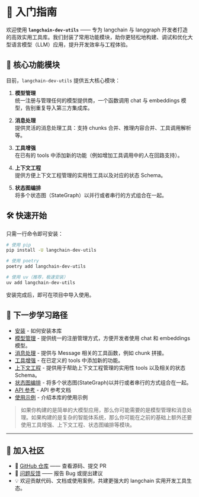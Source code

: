 # 🚀 入门指南

欢迎使用 **`langchain-dev-utils`** —— 专为 langchain 与 langgraph 开发者打造的高效实用工具库。我们封装了常用功能模块，助你更轻松地构建、调试和优化大型语言模型（LLM）应用，提升开发效率与工程体验。

## 📌 核心功能模块

目前，`langchain-dev-utils` 提供五大核心模块：

1. **模型管理**  
   统一注册与管理任何的模型提供商，一个函数调用 chat 与 embeddings 模型，告别重复导入第三方集成库。

2. **消息处理**  
   提供灵活的消息处理工具：支持 chunks 合并、推理内容合并、工具调用解析等。

3. **工具增强**  
   在已有的 tools 中添加新的功能（例如增加工具调用中的人在回路支持）。

4. **上下文工程**  
   提供方便上下文工程管理的实用性工具以及对应的状态 Schema。

5. **状态图编排**  
   将多个状态图（StateGraph）以并行或者串行的方式组合在一起。

## 🛠️ 快速开始

只需一行命令即可安装：

```bash
# 使用 pip
pip install -U langchain-dev-utils

# 使用 poetry
poetry add langchain-dev-utils

# 使用 uv（推荐，极速安装）
uv add langchain-dev-utils
```

安装完成后，即可在项目中导入使用。

## 📘 下一步学习路径

- [安装](./installation.md) - 如何安装本库
- [模型管理](./model-management.md) - 提供统一的注册管理方式，方便开发者使用 chat 和 embeddings 模型。
- [消息处理](./message-processing.md) - 提供与 Message 相关的工具函数，例如 chunk 拼接。
- [工具增强](./tool-enhancement.md) - 在已定义的 tools 中添加新的功能。
- [上下文工程](./context-engineering.md) - 提供用于帮助上下文工程管理的实用性 tools 以及相关的状态 Schema。
- [状态图编排](./graph-orchestration.md) - 将多个状态图(StateGraph)以并行或者串行的方式组合在一起。
- [API 参考](./api-reference.md) - API 参考文档
- [使用示例](./example.md) - 介绍本库的使用示例

> 如果你构建的是简单的大模型应用，那么你可能需要的是模型管理和消息处理。如果构建的是复杂的智能体系统，那么你可能在之前的基础上额外还要使用工具增强、上下文工程、状态图编排等模块。

---

## 💬 加入社区

- 🐙 [GitHub 仓库](https://github.com/TBice123123/langchain-dev-utils) —— 查看源码、提交 PR
- 🐞 [问题反馈](https://github.com/TBice123123/langchain-dev-utils/issues) —— 报告 Bug 或提出建议
- 💡 欢迎贡献代码、文档或使用案例，共建更强大的 langchain 实用开发工具生态。
